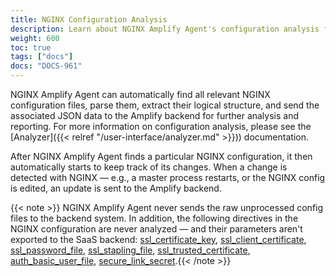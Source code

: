 ```yaml
---
title: NGINX Configuration Analysis
description: Learn about NGINX Amplify Agent's configuration analysis feature.
weight: 600
toc: true
tags: ["docs"]
docs: "DOCS-961"
---
```


NGINX Amplify Agent can automatically find all relevant NGINX configuration files, parse them, extract their logical structure, and send the associated JSON data to the Amplify backend for further analysis and reporting. For more information on configuration analysis, please see the [Analyzer]({{< relref "/user-interface/analyzer.md" >}})) documentation.

After NGINX Amplify Agent finds a particular NGINX configuration, it then automatically starts to keep track of its changes. When a change is detected with NGINX — e.g., a master process restarts, or the NGINX config is edited, an update is sent to the Amplify backend.

{{< note >}} NGINX Amplify Agent never sends the raw unprocessed config files to the backend system. In addition, the following directives in the NGINX configuration are never analyzed — and their parameters aren't exported to the SaaS backend:
[ssl_certificate_key](http://nginx.org/en/docs/mail/ngx_mail_ssl_module.html#ssl_certificate_key), [ssl_client_certificate](http://nginx.org/en/docs/mail/ngx_mail_ssl_module.html#ssl_client_certificate), [ssl_password_file](http://nginx.org/en/docs/mail/ngx_mail_ssl_module.html#ssl_password_file), [ssl_stapling_file](http://nginx.org/en/docs/http/ngx_http_ssl_module.html#ssl_stapling_file), [ssl_trusted_certificate](http://nginx.org/en/docs/http/ngx_http_ssl_module.html#ssl_trusted_certificate), [auth_basic_user_file](http://nginx.org/en/docs/http/ngx_http_auth_basic_module.html#auth_basic_user_file), [secure_link_secret](http://nginx.org/en/docs/http/ngx_http_secure_link_module.html#secure_link_secret).{{< /note >}}
